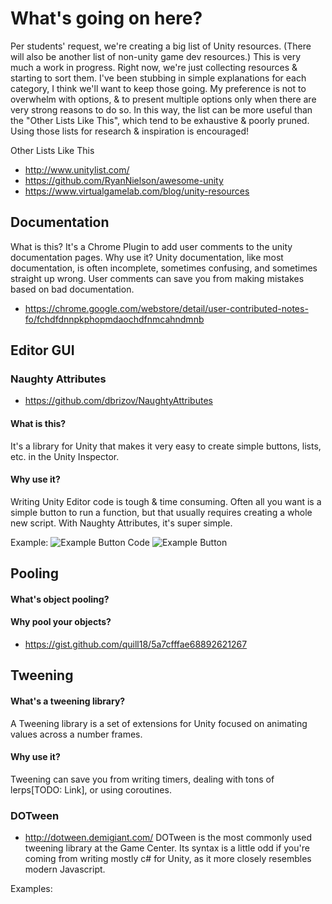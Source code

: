 # What's going on here?

Per students' request, we're creating a big list of Unity resources. (There will also be another list of non-unity game dev resources.) This is very much a work in progress. Right now, we're just collecting resources & starting to sort them. I've been stubbing in simple explanations for each category, I think we'll want to keep those going. My preference is not to overwhelm with options, & to present multiple options only when there are very strong reasons to do so. In this way, the list can be more useful than the "Other Lists Like This", which tend to be exhaustive & poorly pruned. Using those lists for research & inspiration is encouraged!


Other Lists Like This
- http://www.unitylist.com/
- https://github.com/RyanNielson/awesome-unity
- https://www.virtualgamelab.com/blog/unity-resources


## Documentation
What is this?
It's a Chrome Plugin to add user comments to the unity documentation pages.
Why use it?
Unity documentation, like most documentation, is often incomplete, sometimes confusing, and sometimes straight up wrong. User comments can save you from making mistakes based on bad documentation.
- https://chrome.google.com/webstore/detail/user-contributed-notes-fo/fchdfdnnpkphopmdaochdfnmcahndmnb


## Editor GUI

### Naughty Attributes 
- https://github.com/dbrizov/NaughtyAttributes
#### What is this?
It's a library for Unity that makes it very easy to create simple buttons, lists, etc. in the Unity Inspector.
#### Why use it?
Writing Unity Editor code is tough & time consuming. Often all you want is a simple button to run a function, but that usually requires creating a whole new script. With Naughty Attributes, it's super simple.

Example:
![Example Button Code](https://github.com/dbrizov/NaughtyAttributes/raw/master/Assets/Plugins/NaughtyAttributes/Documentation/Button_Code.PNG)
![Example Button](https://github.com/dbrizov/NaughtyAttributes/raw/master/Assets/Plugins/NaughtyAttributes/Documentation/Button_Inspector.PNG)

## Pooling
#### What's object pooling?
#### Why pool your objects?
- https://gist.github.com/quill18/5a7cfffae68892621267

## Tweening
#### What's a tweening library?
A Tweening library is a set of extensions for Unity focused on animating values across a number frames.
#### Why use it?
Tweening can save you from writing timers, dealing with tons of lerps[TODO: Link], or using coroutines.

### DOTween
- http://dotween.demigiant.com/
DOTween is the most commonly used tweening library at the Game Center. Its syntax is a little odd if you're coming from writing mostly c# for Unity, as it more closely resembles modern Javascript.

Examples:




